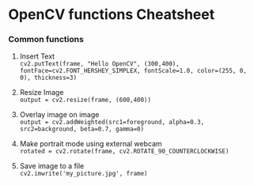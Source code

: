 # OpenCV functions Cheatsheet

### Common functions
1. Insert Text
<br>`cv2.putText(frame, "Hello OpenCV", (300,400), fontFace=cv2.FONT_HERSHEY_SIMPLEX, fontScale=1.0, color=(255, 0, 0),
            thickness=3)`
            
2. Resize Image
<br>`output = cv2.resize(frame, (600,400))`

3. Overlay image on image
<br>`output = cv2.addWeighted(src1=foreground, alpha=0.3, src2=background, beta=0.7, gamma=0)`

4. Make portrait mode using external webcam
<br>`rotated = cv2.rotate(frame, cv2.ROTATE_90_COUNTERCLOCKWISE)`

5. Save image to a file
<br>`cv2.imwrite('my_picture.jpg', frame)`